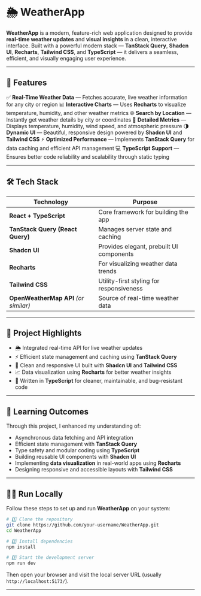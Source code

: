 # 🌦️ WeatherApp

**WeatherApp** is a modern, feature-rich web application designed to provide **real-time weather updates** and **visual insights** in a clean, interactive interface.
Built with a powerful modern stack — **TanStack Query**, **Shadcn UI**, **Recharts**, **Tailwind CSS**, and **TypeScript** — it delivers a seamless, efficient, and visually engaging user experience.

---

## 🚀 Features

✅ **Real-Time Weather Data** — Fetches accurate, live weather information for any city or region
📊 **Interactive Charts** — Uses **Recharts** to visualize temperature, humidity, and other weather metrics
🌐 **Search by Location** — Instantly get weather details by city or coordinates
💨 **Detailed Metrics** — Displays temperature, humidity, wind speed, and atmospheric pressure
🌗 **Dynamic UI** — Beautiful, responsive design powered by **Shadcn UI** and **Tailwind CSS**
⚡ **Optimized Performance** — Implements **TanStack Query** for data caching and efficient API management
💻 **TypeScript Support** — Ensures better code reliability and scalability through static typing

---

## 🛠️ Tech Stack

| Technology                            | Purpose                                  |
| ------------------------------------- | ---------------------------------------- |
| **React + TypeScript**                | Core framework for building the app      |
| **TanStack Query (React Query)**      | Manages server state and caching         |
| **Shadcn UI**                         | Provides elegant, prebuilt UI components |
| **Recharts**                          | For visualizing weather data trends      |
| **Tailwind CSS**                      | Utility-first styling for responsiveness |
| **OpenWeatherMap API** *(or similar)* | Source of real-time weather data         |

---

## 🧩 Project Highlights

* 🌦️ Integrated real-time API for live weather updates
* ⚡ Efficient state management and caching using **TanStack Query**
* 🎨 Clean and responsive UI built with **Shadcn UI** and **Tailwind CSS**
* 📈 Data visualization using **Recharts** for better weather insights
* 🧠 Written in **TypeScript** for cleaner, maintainable, and bug-resistant code

---

## 🎯 Learning Outcomes

Through this project, I enhanced my understanding of:

* Asynchronous data fetching and API integration
* Efficient state management with **TanStack Query**
* Type safety and modular coding using **TypeScript**
* Building reusable UI components with **Shadcn UI**
* Implementing **data visualization** in real-world apps using **Recharts**
* Designing responsive and accessible layouts with **Tailwind CSS**

---

## 🏃‍♂️ Run Locally

Follow these steps to set up and run **WeatherApp** on your system:

```bash
# 1️⃣ Clone the repository
git clone https://github.com/your-username/WeatherApp.git
cd WeatherApp

# 2️⃣ Install dependencies
npm install

# 3️⃣ Start the development server
npm run dev
```

Then open your browser and visit the local server URL (usually `http://localhost:5173/`).

---

